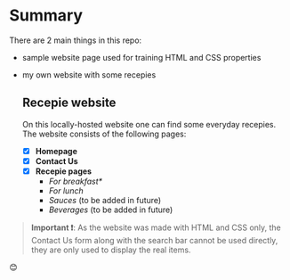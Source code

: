 # Summary
There are 2 main things in this repo:
* sample website page used for training HTML and CSS properties
* my own website with some recepies

  ## Recepie website
  On this locally-hosted website one can find some everyday recepies. The website consists of the following pages:
  - [x] **Homepage**
  - [x] **Contact Us**
  - [x] **Recepie pages**
    * _For breakfast*_
    * _For lunch_
    * _Sauces_ (to be added in future)
    * _Beverages_ (to be added in future)
 
 > **Important ❗**: As the website was made with HTML and CSS only, the Contact Us form along with the search bar cannot be used directly, they are only used to display the real items.

 😊


         
